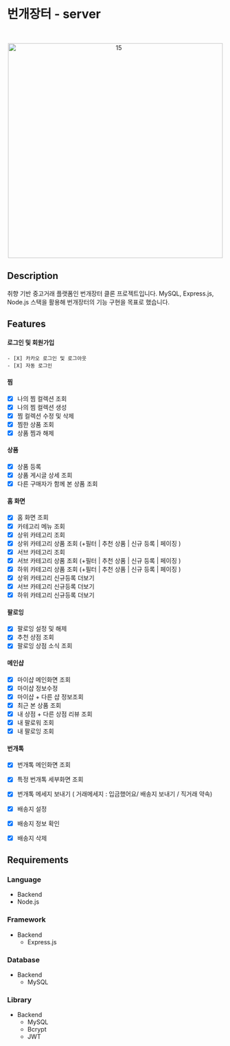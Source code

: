 # 번개장터 - server
<br/>
<p align="center">
  <img width="500" alt="15" src="https://api.seumlaw.com/images/seum_2b0c6bd440ca4a23a5ce5830026d67b0.jpg">
</p>

## Description

취향 기반 중고거래 플랫폼인 번개장터 클론 프로젝트입니다. MySQL, Express.js, Node.js 스택을 활용해 번개장터의 기능 구현을 목표로 했습니다.


## Features

#### 로그인 및 회원가입
    - [X] 카카오 로그인 및 로그아웃
    - [X] 자동 로그인

 
#### 찜
   - [X] 나의 찜 컬렉션 조회
   - [X] 나의 찜 컬렉션 생성
   - [X] 찜 컬렉션 수정 및 삭제
   - [X] 찜한 상품 조회
   - [X] 상품 찜과 해제

#### 상품
   - [X] 상품 등록
   - [X] 상품 게시글 상세 조회
   - [X] 다른 구매자가 함께 본 상품 조회

#### 홈 화면
   - [X] 홈 화면 조회
   - [X] 카테고리 메뉴 조회
   - [X] 상위 카테고리 조회
   - [X] 상위 카테고리 상품 조회 (+필터 | 추천 상품 | 신규 등록 | 페이징 )
   - [X] 서브 카테고리 조회
   - [X] 서브 카테고리 상품 조회 (+필터 | 추천 상품 | 신규 등록 | 페이징 )
   - [X] 하위 카테고리 상품 조회 (+필터 | 추천 상품 | 신규 등록 | 페이징 )
   - [X] 상위 카테고리 신규등록 더보기
   - [X] 서브 카테고리 신규등록 더보기
   - [X] 하위 카테고리 신규등록 더보기
   
#### 팔로잉
   - [X] 팔로잉 설정 및 해제
   - [X] 추천 상점 조회
   - [X] 팔로잉 상점 소식 조회
    
#### 메인샵
   - [X] 마이샵 메인화면 조회
   - [X] 마이샵 정보수정
   - [X] 마이샵 + 다른 샵 정보조회
   - [X] 최근 본 상품 조회
   - [X] 내 상점 + 다른 상점 리뷰 조회
   - [X] 내 팔로워 조회
   - [X] 내 팔로잉 조회

#### 번개톡
   - [X] 번개톡 메인화면 조회
   - [X] 특정 번개톡 세부화면 조회
   - [X] 번개톡 메세지 보내기 ( 거래메세지 : 입금했어요/ 배송지 보내기 / 직거래 약속)
   - [X] 배송지 설정
   - [X] 배송지 정보 확인
   - [X] 배송지 삭제


## Requirements

### Language
 - Backend
  - Node.js
  
### Framework
- Backend
  - Express.js
  
### Database
- Backend
  - MySQL
  
### Library
- Backend
  - MySQL
  - Bcrypt
  - JWT
